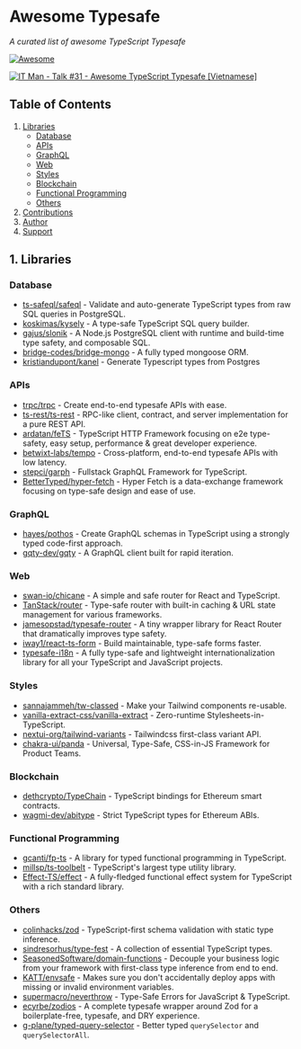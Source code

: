# **Awesome Typesafe**

_A curated list of awesome TypeScript Typesafe_

[![Awesome](https://awesome.re/badge.svg)](https://awesome.re)

[![IT Man - Talk #31 - Awesome TypeScript Typesafe [Vietnamese]](https://i.ytimg.com/vi/nDdAmZQTjSQ/hqdefault.jpg)](https://www.youtube.com/watch?v=nDdAmZQTjSQ)

## **Table of Contents**
1. [Libraries](#libraries)
   - [Database](#database)
   - [APIs](#apis)
   - [GraphQL](#graphql)
   - [Web](#web)
   - [Styles](#styles)
   - [Blockchain](#blockchain)
   - [Functional Programming](#functional-programming)
   - [Others](#others)
2. [Contributions](#contributions)
3. [Author](#author)
4. [Support](#support)

<a name="libraries"/>

## **1. Libraries**

<a name="database"/>

### Database
- [ts-safeql/safeql](https://github.com/ts-safeql/safeql) - Validate and auto-generate TypeScript types from raw SQL queries in PostgreSQL.
- [koskimas/kysely](https://github.com/koskimas/kysely) - A type-safe TypeScript SQL query builder.
- [gajus/slonik](https://github.com/gajus/slonik) - A Node.js PostgreSQL client with runtime and build-time type safety, and composable SQL.
- [bridge-codes/bridge-mongo](https://github.com/bridge-codes/bridge-mongo) - A fully typed mongoose ORM.
- [kristiandupont/kanel](https://github.com/kristiandupont/kanel) - Generate Typescript types from Postgres

<a name="apis"/>

### APIs
- [trpc/trpc](https://github.com/trpc/trpc) - Create end-to-end typesafe APIs with ease.
- [ts-rest/ts-rest](https://github.com/ts-rest/ts-rest) - RPC-like client, contract, and server implementation for a pure REST API.
- [ardatan/feTS](https://github.com/ardatan/feTS) - TypeScript HTTP Framework focusing on e2e type-safety, easy setup, performance & great developer experience.
- [betwixt-labs/tempo](https://github.com/betwixt-labs/tempo) - Cross-platform, end-to-end typesafe APIs with low latency.
- [stepci/garph](https://github.com/stepci/garph) - Fullstack GraphQL Framework for TypeScript.
- [BetterTyped/hyper-fetch](https://github.com/BetterTyped/hyper-fetch) - Hyper Fetch is a data-exchange framework focusing on type-safe design and ease of use.

<a name="graphql"/>

### GraphQL
- [hayes/pothos](https://github.com/hayes/pothos) - Create GraphQL schemas in TypeScript using a strongly typed code-first approach.
- [gqty-dev/gqty](https://github.com/gqty-dev/gqty) - A GraphQL client built for rapid iteration.

<a name="web"/>

### Web
- [swan-io/chicane](https://github.com/swan-io/chicane) - A simple and safe router for React and TypeScript.
- [TanStack/router](https://github.com/tanstack/router) - Type-safe router with built-in caching & URL state management for various frameworks.
- [jamesopstad/typesafe-router](https://github.com/jamesopstad/typesafe-router) - A tiny wrapper library for React Router that dramatically improves type safety.
- [iway1/react-ts-form](https://github.com/iway1/react-ts-form) - Build maintainable, type-safe forms faster.
- [typesafe-i18n](https://github.com/ivanhofer/typesafe-i18n) - A fully type-safe and lightweight internationalization library for all your TypeScript and JavaScript projects.

<a name="styles"/>

### Styles
- [sannajammeh/tw-classed](https://github.com/sannajammeh/tw-classed) - Make your Tailwind components re-usable.
- [vanilla-extract-css/vanilla-extract](https://github.com/vanilla-extract-css/vanilla-extract) - Zero-runtime Stylesheets-in-TypeScript.
- [nextui-org/tailwind-variants](https://github.com/nextui-org/tailwind-variants) - Tailwindcss first-class variant API.
- [chakra-ui/panda](https://github.com/chakra-ui/panda) - Universal, Type-Safe, CSS-in-JS Framework for Product Teams.

<a name="blockchain"/>

### Blockchain
- [dethcrypto/TypeChain](https://github.com/dethcrypto/TypeChain) - TypeScript bindings for Ethereum smart contracts.
- [wagmi-dev/abitype](https://github.com/wagmi-dev/abitype) - Strict TypeScript types for Ethereum ABIs.

<a name="functional-programming"/>

### Functional Programming
- [gcanti/fp-ts](https://github.com/gcanti/fp-ts) - A library for typed functional programming in TypeScript.
- [millsp/ts-toolbelt](https://github.com/millsp/ts-toolbelt) - TypeScript's largest type utility library.
- [Effect-TS/effect](https://github.com/Effect-TS/effect) - A fully-fledged functional effect system for TypeScript with a rich standard library.

<a name="others"/>

### Others
- [colinhacks/zod](https://github.com/colinhacks/zod) - TypeScript-first schema validation with static type inference.
- [sindresorhus/type-fest](https://github.com/sindresorhus/type-fest) - A collection of essential TypeScript types.
- [SeasonedSoftware/domain-functions](https://github.com/SeasonedSoftware/domain-functions) - Decouple your business logic from your framework with first-class type inference from end to end.
- [KATT/envsafe](https://github.com/KATT/envsafe) - Makes sure you don't accidentally deploy apps with missing or invalid environment variables.
- [supermacro/neverthrow](https://github.com/supermacro/neverthrow) - Type-Safe Errors for JavaScript & TypeScript.
- [ecyrbe/zodios](https://github.com/ecyrbe/zodios) - A complete typesafe wrapper around Zod for a boilerplate-free, typesafe, and DRY experience.
- [g-plane/typed-query-selector](https://github.com/g-plane/typed-query-selector) - Better typed `querySelector` and `querySelectorAll`.
